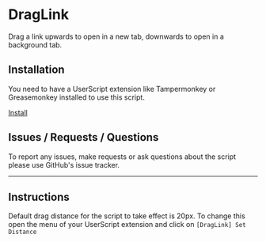 # DragLink
Drag a link upwards to open in a new tab, downwards to open in a background tab.

## Installation
You need to have a UserScript extension like Tampermonkey or Greasemonkey installed to use this script.

[Install](https://raw.githubusercontent.com/LenAnderson/DragLink/master/DragLink.user.js)

## Issues / Requests / Questions
To report any issues, make requests or ask questions about the script please use GitHub's issue tracker.

---

## Instructions
Default drag distance for the script to take effect is 20px. To change this open the menu of your UserScript extension and click on `[DragLink] Set Distance`
